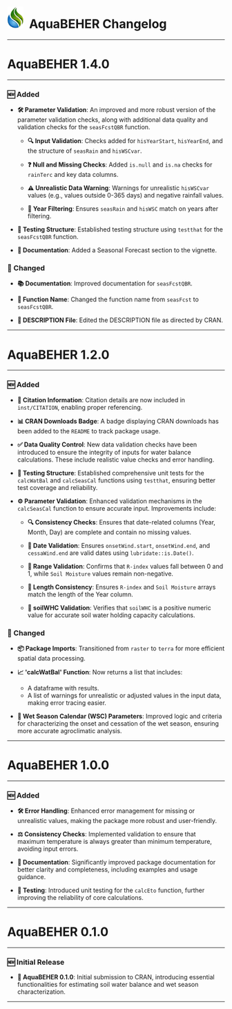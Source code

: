 <p id="start" align="center">
</p>

# <img height="50rem" src="man/figures/AquaBEHER_smalLogo.png" >  AquaBEHER Changelog

------------------------------------------------------------------------

# AquaBEHER 1.4.0

------------------------------------------------------------------------

### 🆕 Added

- **🛠 Parameter Validation**: An improved and more robust version of the
  parameter validation checks, along with additional data quality and
  validation checks for the `seasFcstQBR` function.

  - **🔍 Input Validation**: Checks added for `hisYearStart`,
    `hisYearEnd`, and the structure of `seasRain` and `hisWSCvar`.

  - **❓ Null and Missing Checks**: Added `is.null` and `is.na` checks
    for `rainTerc` and key data columns.

  - **⚠ Unrealistic Data Warning**: Warnings for unrealistic `hisWSCvar`
    values (e.g., values outside 0-365 days) and negative rainfall
    values.

  - **📅 Year Filtering**: Ensures `seasRain` and `hisWSC` match on
    years after filtering.

- **🧪 Testing Structure**: Established testing structure using
  `testthat` for the `seasFcstQBR` function.

- **📖 Documentation**: Added a Seasonal Forecast section to the
  vignette.

### 🔄 Changed

- **📚 Documentation**: Improved documentation for `seasFcstQBR`.

- **🔄 Function Name**: Changed the function name from `seasFcst` to
  `seasFcstQBR`.

- **📝 DESCRIPTION File**: Edited the DESCRIPTION file as directed by
  CRAN.

------------------------------------------------------------------------

# AquaBEHER 1.2.0

------------------------------------------------------------------------

### 🆕 Added

- **📖 Citation Information**: Citation details are now included in
  `inst/CITATION`, enabling proper referencing.

- **📊 CRAN Downloads Badge**: A badge displaying CRAN downloads has
  been added to the `README` to track package usage.

- **✅ Data Quality Control**: New data validation checks have been
  introduced to ensure the integrity of inputs for water balance
  calculations. These include realistic value checks and error handling.

- **🧪 Testing Structure**: Established comprehensive unit tests for the
  `calcWatBal` and `calcSeasCal` functions using `testthat`, ensuring
  better test coverage and reliability.

- **⚙ Parameter Validation**: Enhanced validation mechanisms in the
  `calcSeasCal` function to ensure accurate input. Improvements include:

  - **🔍 Consistency Checks**: Ensures that date-related columns (Year,
    Month, Day) are complete and contain no missing values.

  - **📅 Date Validation**: Ensures `onsetWind.start`, `onsetWind.end`,
    and `cessaWind.end` are valid dates using `lubridate::is.Date()`.

  - **📐 Range Validation**: Confirms that `R-index` values fall between
    0 and 1, while `Soil Moisture` values remain non-negative.

  - **📏 Length Consistency**: Ensures `R-index` and `Soil Moisture`
    arrays match the length of the Year column.

  - **🌱 soilWHC Validation**: Verifies that `soilWHC` is a positive
    numeric value for accurate soil water holding capacity calculations.

### 🔄 Changed

- **📦 Package Imports**: Transitioned from `raster` to `terra` for more
  efficient spatial data processing.

- **📈 'calcWatBal' Function**: Now returns a list that includes:

  - A dataframe with results.
  - A list of warnings for unrealistic or adjusted values in the input
    data, making error tracing easier.

- **📅 Wet Season Calendar (WSC) Parameters**: Improved logic and
  criteria for characterizing the onset and cessation of the wet season,
  ensuring more accurate agroclimatic analysis.

------------------------------------------------------------------------

# AquaBEHER 1.0.0

------------------------------------------------------------------------

### 🆕 Added

- **🛠 Error Handling**: Enhanced error management for missing or
  unrealistic values, making the package more robust and user-friendly.

- **⚖ Consistency Checks**: Implemented validation to ensure that
  maximum temperature is always greater than minimum temperature,
  avoiding input errors.

- **📝 Documentation**: Significantly improved package documentation for
  better clarity and completeness, including examples and usage
  guidance.

- **🧪 Testing**: Introduced unit testing for the `calcEto` function,
  further improving the reliability of core calculations.

------------------------------------------------------------------------

# AquaBEHER 0.1.0

------------------------------------------------------------------------

### 🆕 Initial Release

- **🌱 AquaBEHER 0.1.0**: Initial submission to CRAN, introducing
  essential functionalities for estimating soil water balance and wet
  season characterization.
  
 ---
